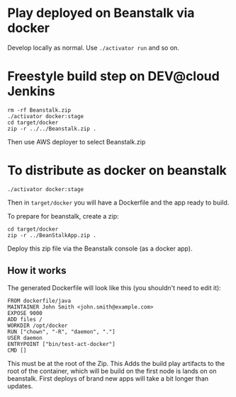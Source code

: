 Play deployed on Beanstalk via docker
=================================

Develop locally as normal. Use ```./activator run``` and so on.

# Freestyle build step on DEV@cloud Jenkins

```
rm -rf Beanstalk.zip
./activator docker:stage
cd target/docker
zip -r ../../Beanstalk.zip . 
```

Then use AWS deployer to select Beanstalk.zip


# To distribute as docker on beanstalk

```
./activator docker:stage
```

Then in ```target/docker``` you will have a Dockerfile and the app ready to build.

To prepare for beanstalk, create a zip:

```
cd target/docker
zip -r ../BeanStalkApp.zip .
```

Deploy this zip file via the Beanstalk console (as a docker app).


## How it works

The generated Dockerfile will look like this (you shouldn't need to edit it):

```
FROM dockerfile/java
MAINTAINER John Smith <john.smith@example.com>
EXPOSE 9000
ADD files /
WORKDIR /opt/docker
RUN ["chown", "-R", "daemon", "."]
USER daemon
ENTRYPOINT ["bin/test-act-docker"]
CMD []
```

This must be at the root of the Zip. This Adds the build play artifacts to the root
of the container, which will be build on the first node is lands on on
beanstalk. First deploys of brand new apps will take a bit longer than updates.
